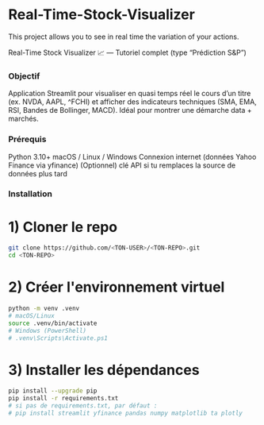 # Real-Time-Stock-Visualizer
This project allows you to see in real time the variation of your actions.

Real-Time Stock Visualizer 📈 — Tutoriel complet (type “Prédiction S&P”)
### Objectif

Application Streamlit pour visualiser en quasi temps réel le cours d’un titre (ex. NVDA, AAPL, ^FCHI) et afficher des indicateurs techniques (SMA, EMA, RSI, Bandes de Bollinger, MACD). Idéal pour montrer une démarche data + marchés.

### Prérequis

Python 3.10+
macOS / Linux / Windows
Connexion internet (données Yahoo Finance via yfinance)
(Optionnel) clé API si tu remplaces la source de données plus tard

### Installation

# 1) Cloner le repo

  ```bash
  git clone https://github.com/<TON-USER>/<TON-REPO>.git
  cd <TON-REPO>
  ```

# 2) Créer l'environnement virtuel
  
  ```bash
  python -m venv .venv
  # macOS/Linux
  source .venv/bin/activate
  # Windows (PowerShell)
  # .venv\Scripts\Activate.ps1
  ```

# 3) Installer les dépendances
  
  ```bash
  pip install --upgrade pip
  pip install -r requirements.txt
  # si pas de requirements.txt, par défaut :
  # pip install streamlit yfinance pandas numpy matplotlib ta plotly
  ```
